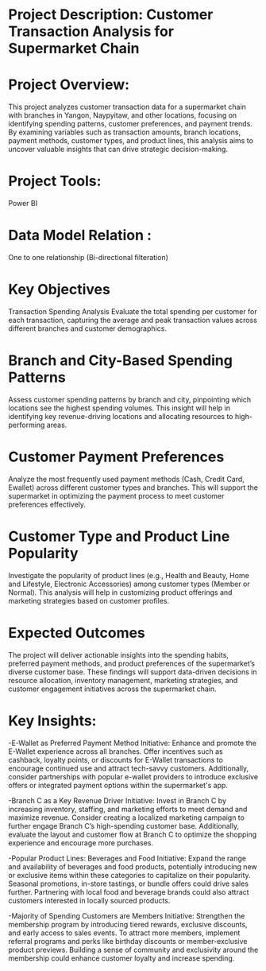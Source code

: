 # Project Description: Customer Transaction Analysis for Supermarket Chain

# Project Overview:
This project analyzes customer transaction data for a supermarket chain with branches in Yangon, Naypyitaw, and other locations, focusing on identifying spending patterns, customer preferences, and payment trends. By examining variables such as transaction amounts, branch locations, payment methods, customer types, and product lines, this analysis aims to uncover valuable insights that can drive strategic decision-making.

# Project Tools: 
Power BI

# Data Model Relation : 
One to one relationship (Bi-directional filteration)

# Key Objectives
Transaction Spending Analysis
Evaluate the total spending per customer for each transaction, capturing the average and peak transaction values across different branches and customer demographics.

# Branch and City-Based Spending Patterns
Assess customer spending patterns by branch and city, pinpointing which locations see the highest spending volumes. This insight will help in identifying key revenue-driving locations and allocating resources to high-performing areas.

# Customer Payment Preferences
Analyze the most frequently used payment methods (Cash, Credit Card, Ewallet) across different customer types and branches. This will support the supermarket in optimizing the payment process to meet customer preferences effectively.

# Customer Type and Product Line Popularity
Investigate the popularity of product lines (e.g., Health and Beauty, Home and Lifestyle, Electronic Accessories) among customer types (Member or Normal). This analysis will help in customizing product offerings and marketing strategies based on customer profiles.

# Expected Outcomes
The project will deliver actionable insights into the spending habits, preferred payment methods, and product preferences of the supermarket’s diverse customer base. These findings will support data-driven decisions in resource allocation, inventory management, marketing strategies, and customer engagement initiatives across the supermarket chain.

# Key Insights:

-E-Wallet as Preferred Payment Method
   Initiative: Enhance and promote the E-Wallet experience across all branches. Offer incentives such as cashback, loyalty points, or discounts for E-Wallet transactions to     encourage continued use and attract tech-savvy customers. Additionally, consider partnerships with popular e-wallet providers to introduce exclusive offers or integrated     payment options within the supermarket's app.

-Branch C as a Key Revenue Driver
  Initiative: Invest in Branch C by increasing inventory, staffing, and marketing efforts to meet demand and maximize revenue. Consider creating a localized marketing          campaign to further engage Branch C’s high-spending customer base. Additionally, evaluate the layout and customer flow at Branch C to optimize the shopping experience and    encourage more purchases.

-Popular Product Lines: Beverages and Food
  Initiative: Expand the range and availability of beverages and food products, potentially introducing new or exclusive items within these categories to capitalize on their   popularity. Seasonal promotions, in-store tastings, or bundle offers could drive sales further. Partnering with local food and beverage brands could also attract customers   interested in locally sourced products.

-Majority of Spending Customers are Members
  Initiative: Strengthen the membership program by introducing tiered rewards, exclusive discounts, and early access to sales events. To attract more members, implement        referral programs and perks like birthday discounts or member-exclusive product previews. Building a sense of community and exclusivity around the membership could enhance   customer loyalty and increase spending.
